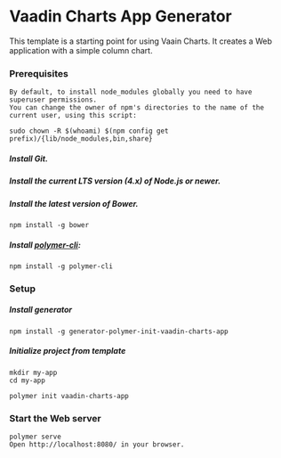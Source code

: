 # Vaadin Charts App Generator

This template is a starting point for using Vaain Charts. It creates a Web application with a simple column chart.

### Prerequisites

    By default, to install node_modules globally you need to have superuser permissions.
    You can change the owner of npm's directories to the name of the current user, using this script:

    sudo chown -R $(whoami) $(npm config get prefix)/{lib/node_modules,bin,share}
##### Install Git.

##### Install the current LTS version (4.x) of Node.js or newer.

##### Install the latest version of Bower.

    npm install -g bower

##### Install [polymer-cli](https://github.com/Polymer/polymer-cli):

    npm install -g polymer-cli

### Setup

##### Install generator
    npm install -g generator-polymer-init-vaadin-charts-app

##### Initialize project from template

    mkdir my-app
    cd my-app

    polymer init vaadin-charts-app

### Start the Web server
    polymer serve
    Open http://localhost:8080/ in your browser.
